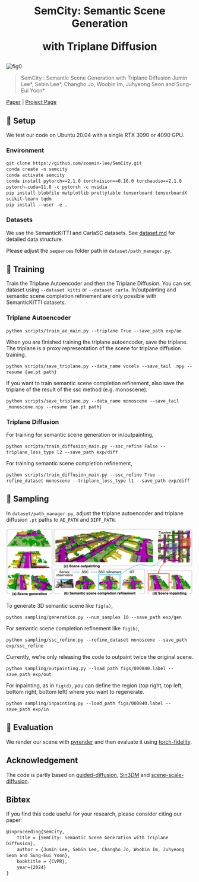 <h1 align=center>
SemCity: Semantic Scene Generation 

with Triplane Diffusion
</h1>

![fig0](./figs/semcity.gif)

> SemCity : Semantic Scene Generation with Triplane Diffusion
> Jumin Lee*, Sebin Lee*, Changho Jo, Woobin Im, Juhyeong Seon and Sung-Eui Yoon* 

[Paper](https://arxiv.org/abs/2403.07773) | [Project Page](https://sgvr.kaist.ac.kr/SemCity)

## 📌 Setup
We test our code on Ubuntu 20.04 with a single RTX 3090 or 4090 GPU.

### Environment 

    git clone https://github.com/zoomin-lee/SemCity.git
    conda create -n semcity 
    conda activate semcity
    conda install pytorch==2.1.0 torchvision==0.16.0 torchaudio==2.1.0 pytorch-cuda=11.8 -c pytorch -c nvidia
    pip install blobfile matplotlib prettytable tensorboard tensorboardX scikit-learn tqdm
    pip install --user -e .

### Datasets
We use the SemanticKITTI and CarlaSC datasets. See [dataset.md](./dataset/dataset.md) for detailed data structure.

Please adjust the `sequences` folder path in `dataset/path_manager.py`.

## 📌 Training
Train the Triplane Autoencoder and then the Triplane Diffusion.
You can set dataset using `--dataset kitti` or `--dataset carla`.
In/outpainting and semantic scene completion refinement are only possible with SemanticKITTI datasets.

### Triplane Autoencoder

    python scripts/train_ae_main.py --triplane True --save_path exp/ae

When you are finished training the triplane autoencoder, save the triplane. 
The triplane is a proxy representation of the scene for triplane diffusion training.

    python scripts/save_triplane.py --data_name voxels --save_tail .npy --resume {ae.pt path}

If you want to train semantic scene completion refinement, also save the triplane of the result of the ssc method (e.g. monoscene).

    python scripts/save_triplane.py --data_name monoscene --save_tail _monoscene.npy --resume {ae.pt path}

### Triplane Diffusion

For training for semantic scene generation or in/outpainting,

    python scripts/train_diffusion_main.py --ssc_refine False --triplane_loss_type l2 --save_path exp/diff

For training semantic scene completion refinement,

    python scripts/train_diffusion_main.py --ssc_refine True --refine_dataset monoscene --triplane_loss_type l1 --save_path exp/diff

## 📌 Sampling
In `dataset/path_manager.py`, adjust the triplane autoencoder and triplane diffusion `.pt` paths to `AE_PATH` and `DIFF_PATH`.

![fig1](./figs/semcity.png)

To generate 3D semantic scene like `fig(a)`,

    python sampling/generation.py --num_samples 10 --save_path exp/gen

For semantic scene completion refinement like `fig(b)`,

    python sampling/ssc_refine.py --refine_dataset monoscene --save_path exp/ssc_refine

Currently, we're only releasing the code to outpaint twice the original scene.

    python sampling/outpainting.py --load_path figs/000840.label --save_path exp/out

For inpainting, as in `fig(d)`, you can define the region (top right, top left, bottom right, bottom left) where you want to regenerate.

    python sampling/inpainting.py --load_path figs/000840.label --save_path exp/in

## 📌 Evaluation

We render our scene with [pyrender](https://pyrender.readthedocs.io/en/latest/index.html) and then evaluate it using [torch-fidelity](https://github.com/toshas/torch-fidelity). 

## Acknowledgement
The code is partly based on [guided-diffusion](https://github.com/openai/guided-diffusion), [Sin3DM](https://github.com/Sin3DM/Sin3DM) and [scene-scale-diffusion](https://github.com/zoomin-lee/scene-scale-diffusion). 

## Bibtex
If you find this code useful for your research, please consider citing our paper:

    @inproceeding{SemCity,
        title = {SemCity: Semantic Scene Generation with Triplane Diffusion},
        author = {Jumin Lee, Sebin Lee, Changho Jo, Woobin Im, Juhyeong Seon and Sung-Eui Yoon},
        booktitle = {CVPR},
        year={2024}
    }

